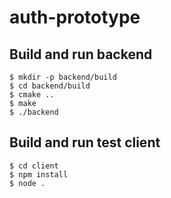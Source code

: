 # auth-prototype

## Build and run backend

```
$ mkdir -p backend/build
$ cd backend/build
$ cmake ..
$ make
$ ./backend
```

## Build and run test client

```
$ cd client
$ npm install
$ node .
```

